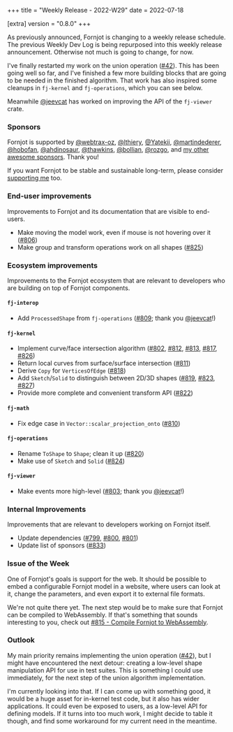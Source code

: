 +++
title = "Weekly Release - 2022-W29"
date = 2022-07-18

[extra]
version = "0.8.0"
+++

As previously announced, Fornjot is changing to a weekly release schedule. The previous Weekly Dev Log is being repurposed into this weekly release announcement. Otherwise not much is going to change, for now.

I've finally restarted my work on the union operation ([#42]). This has been going well so far, and I've finished a few more building blocks that are going to be needed in the finished algorithm. That work has also inspired some cleanups in `fj-kernel` and `fj-operations`, which you can see below.

Meanwhile [@jeevcat] has worked on improving the API of the `fj-viewer` crate.


### Sponsors

Fornjot is supported by [@webtrax-oz](https://github.com/webtrax-oz), [@lthiery](https://github.com/lthiery), [@Yatekii](https://github.com/Yatekii), [@martindederer](https://github.com/martindederer), [@hobofan](https://github.com/hobofan), [@ahdinosaur](https://github.com/ahdinosaur), [@thawkins](https://github.com/thawkins), [@bollian](https://github.com/bollian), [@rozgo](https://github.com/rozgo), and [my other awesome sponsors](https://github.com/sponsors/hannobraun). Thank you!

If you want Fornjot to be stable and sustainable long-term, please consider [supporting me](https://github.com/sponsors/hannobraun) too.


### End-user improvements

Improvements to Fornjot and its documentation that are visible to end-users.

- Make moving the model work, even if mouse is not hovering over it ([#806])
- Make group and transform operations work on all shapes ([#825])


### Ecosystem improvements

Improvements to the Fornjot ecosystem that are relevant to developers who are building on top of Fornjot components.

#### `fj-interop`

- Add `ProcessedShape` from `fj-operations` ([#809]; thank you [@jeevcat]!)

#### `fj-kernel`

- Implement curve/face intersection algorithm ([#802], [#812], [#813], [#817], [#826])
- Return local curves from surface/surface intersection ([#811])
- Derive `Copy` for `VerticesOfEdge` ([#818])
- Add `Sketch`/`Solid` to distinguish between 2D/3D shapes ([#819], [#823], [#827])
- Provide more complete and convenient transform API ([#822])

#### `fj-math`

- Fix edge case in `Vector::scalar_projection_onto` ([#810])

#### `fj-operations`

- Rename `ToShape` to `Shape`; clean it up ([#820])
- Make use of `Sketch` and `Solid` ([#824])

#### `fj-viewer`

- Make events more high-level ([#803]; thank you [@jeevcat]!)


### Internal Improvements

Improvements that are relevant to developers working on Fornjot itself.

- Update dependencies ([#799], [#800], [#801])
- Update list of sponsors ([#833])


### Issue of the Week

One of Fornjot's goals is support for the web. It should be possible to embed a configurable Fornjot model in a website, where users can look at it, change the parameters, and even export it to external file formats.

We're not quite there yet. The next step would be to make sure that Fornjot can be compiled to WebAssembly. If that's something that sounds interesting to you, check out [#815 - Compile Fornjot to WebAssembly](https://github.com/hannobraun/Fornjot/issues/815).


### Outlook

My main priority remains implementing the union operation ([#42]), but I might have encountered the next detour: creating a low-level shape manipulation API for use in test suites. This is something I could use immediately, for the next step of the union algorithm implementation.

I'm currently looking into that. If I can come up with something good, it would be a huge asset for in-kernel test code, but it also has wider applications. It could even be exposed to users, as a low-level API for defining models. If it turns into too much work, I might decide to table it though, and find some workaround for my current need in the meantime.


[#799]: https://github.com/hannobraun/Fornjot/pull/799
[#800]: https://github.com/hannobraun/Fornjot/pull/800
[#801]: https://github.com/hannobraun/Fornjot/pull/801
[#802]: https://github.com/hannobraun/Fornjot/pull/802
[#803]: https://github.com/hannobraun/Fornjot/pull/803
[#806]: https://github.com/hannobraun/Fornjot/pull/806
[#809]: https://github.com/hannobraun/Fornjot/pull/809
[#810]: https://github.com/hannobraun/Fornjot/pull/810
[#811]: https://github.com/hannobraun/Fornjot/pull/811
[#812]: https://github.com/hannobraun/Fornjot/pull/812
[#813]: https://github.com/hannobraun/Fornjot/pull/813
[#817]: https://github.com/hannobraun/Fornjot/pull/817
[#818]: https://github.com/hannobraun/Fornjot/pull/818
[#819]: https://github.com/hannobraun/Fornjot/pull/819
[#820]: https://github.com/hannobraun/Fornjot/pull/820
[#822]: https://github.com/hannobraun/Fornjot/pull/822
[#823]: https://github.com/hannobraun/Fornjot/pull/823
[#824]: https://github.com/hannobraun/Fornjot/pull/824
[#825]: https://github.com/hannobraun/Fornjot/pull/825
[#826]: https://github.com/hannobraun/Fornjot/pull/826
[#827]: https://github.com/hannobraun/Fornjot/pull/827
[#833]: https://github.com/hannobraun/Fornjot/pull/833

[#42]: https://github.com/hannobraun/Fornjot/issues/42

[@jeevcat]: https://github.com/jeevcat
